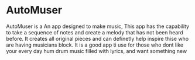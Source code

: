 # AutoMuser

AutoMuser is a An app designed to make music, This app has the capability to take a sequence of notes and create a melody that has not been heard before. It creates all original pieces and can definetly help inspire thise who are having musicians block. It is a good app  ti use for those who dont like your every day hum drum music filled with lyrics, and want something new
